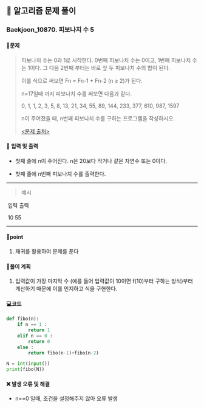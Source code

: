 ## 🐌 알고리즘 문제 풀이

### Baekjoon_10870. 피보나치 수 5



#### 📒문제

> 피보나치 수는 0과 1로 시작한다. 0번째 피보나치 수는 0이고, 1번째 피보나치 수는 1이다. 그 다음 2번째 부터는 바로 앞 두 피보나치 수의 합이 된다.
>
> 이를 식으로 써보면 Fn = Fn-1 + Fn-2 (n ≥ 2)가 된다.
>
> n=17일때 까지 피보나치 수를 써보면 다음과 같다.
>
> 0, 1, 1, 2, 3, 5, 8, 13, 21, 34, 55, 89, 144, 233, 377, 610, 987, 1597
>
> n이 주어졌을 때, n번째 피보나치 수를 구하는 프로그램을 작성하시오.
>
> [<문제 출처>](https://www.acmicpc.net/problem/10870)



#### :pushpin: 입력 및 출력

- 첫째 줄에 n이 주어진다. n은 20보다 작거나 같은 자연수 또는 0이다.

- 첫째 줄에 n번째 피보나치 수를 출력한다.

---

> 예시

​	입력				 			 출력

​	10								 55

----




#### 🚀point

1. 재귀를 활용하여 문제를 푼다



#### 🔎풀이 계획

1. 입력값이 가장 마지막 수 (예를 들어 입력값이 10이면 f(10)부터 구하는 방식)부터 계산하기 때문에 이를 인지하고 식을 구현한다.




#### 💻코드

```python
def fibo(n):
    if n == 1 :
        return 1
    elif n == 0 :
        return 0
    else :
        return fibo(n-1)+fibo(n-2)

N = int(input())
print(fibo(N))
```



#### ❌ 발생 오류 및 해결

- n==0 일때, 조건을 설정해주지 않아 오류 발생




